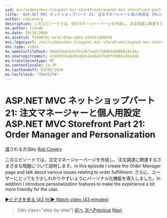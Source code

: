 ```yaml
---
uid: mvc/videos/mvc-1/aspnet-mvc-storefront/aspnet-mvc-storefront-part-21-order-manager-and-personalization
title: 'ASP.NET MVC ネットショップパート 21: 注文マネージャーと個人用設定 |Microsoft Docs'
author: robconery
description: このエピソードでは、注文マネージャーページを作成し、注文調達に関連するさまざまな問題について説明します。 さらに、パーソナル化機能も導入しています...
ms.author: riande
ms.date: 10/16/2008
ms.assetid: f1490fdc-ee7d-4fee-a4e5-25d141d88478
msc.legacyurl: /mvc/videos/mvc-1/aspnet-mvc-storefront/aspnet-mvc-storefront-part-21-order-manager-and-personalization
msc.type: video
ms.openlocfilehash: 58de55e6d19c01a367aaa571800da008b0c8c54c
ms.sourcegitcommit: e7e91932a6e91a63e2e46417626f39d6b244a3ab
ms.translationtype: MT
ms.contentlocale: ja-JP
ms.lasthandoff: 03/06/2020
ms.locfileid: "78432274"
---
```

# <a name="aspnet-mvc-storefront-part-21-order-manager-and-personalization"></a><span data-ttu-id="c3cc0-104">ASP.NET MVC ネットショップパート 21: 注文マネージャーと個人用設定</span><span class="sxs-lookup"><span data-stu-id="c3cc0-104">ASP.NET MVC Storefront Part 21: Order Manager and Personalization</span></span>

<span data-ttu-id="c3cc0-105">[渡](https://github.com/robconery)される方法</span><span class="sxs-lookup"><span data-stu-id="c3cc0-105">by [Rob Conery](https://github.com/robconery)</span></span>

<span data-ttu-id="c3cc0-106">このエピソードでは、注文マネージャーページを作成し、注文調達に関連するさまざまな問題について説明します。</span><span class="sxs-lookup"><span data-stu-id="c3cc0-106">In this episode I create the Order Manager page and talk about various issues relating to order fulfillment.</span></span> <span data-ttu-id="c3cc0-107">さらに、ユーザーにとってもう少しわかりやすいようにパーソナル化機能を導入しました。</span><span class="sxs-lookup"><span data-stu-id="c3cc0-107">In addition I introduce personalization features to make the experience a bit more friendly for the user.</span></span>

[<span data-ttu-id="c3cc0-108">&#9654;ビデオを見る (43 分)</span><span class="sxs-lookup"><span data-stu-id="c3cc0-108">&#9654; Watch video (43 minutes)</span></span>](https://channel9.msdn.com/Blogs/ASP-NET-Site-Videos/aspnet-mvc-storefront-part-21-order-manager-and-personalization)

> [!div class="step-by-step"]
> <span data-ttu-id="c3cc0-109">[前へ](aspnet-mvc-storefront-part-20-logging.md)
> [次へ](aspnet-mvc-storefront-part-22-restructuring-rerouting-and-paypal.md)</span><span class="sxs-lookup"><span data-stu-id="c3cc0-109">[Previous](aspnet-mvc-storefront-part-20-logging.md)
[Next](aspnet-mvc-storefront-part-22-restructuring-rerouting-and-paypal.md)</span></span>
